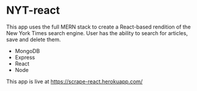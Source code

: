 # NYT-react


This app uses the full MERN stack to create a React-based rendition of the New York Times search engine. User has the ability to search for articles, save and delete them.

- MongoDB 
- Express 
- React  
- Node

This app is live at https://scrape-react.herokuapp.com/
